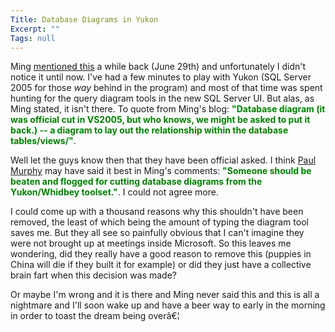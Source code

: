 ```yaml
---
Title: Database Diagrams in Yukon
Excerpt: ""
Tags: null
---
```

<div class="Section1"> <p class="MsoNormal"><span>Ming</span> <a href="http://weblogs.asp.net/vsdata/archive/2004/06/29/169133.aspx" target="_blank">mentioned this</a> a while back (June 29th) and unfortunately I didn't notice it until now. I've had a few minutes to play with Yukon (SQL Server 2005 for those <i><span style="FONT-STYLE: italic">way</span></i> behind in the program) and most of that time was spent hunting for the query diagram tools in the new SQL Server UI. But alas, as Ming stated, it isn't there. To quote from Ming's blog: <b><font color="green"><span style="FONT-WEIGHT: bold; COLOR: green">"Database diagram (it was official cut in VS2005, but who knows, we might be asked to put it back.) -- a diagram to lay out the relationship within the database tables/views/"</span></font></b>.</p> <p class="MsoNormal">Well let the guys know then that they have been official asked. I think <a href="http://blogs.aspadvice.com/pmurphy" target="_blank">Paul Murphy</a>&nbsp;may have said it best in Ming's comments: <b><font color="green"><span style="FONT-WEIGHT: bold; COLOR: green">"Someone should be beaten and flogged for cutting database diagrams from the Yukon/Whidbey toolset."</span></font></b>. I could not agree more.</p> <p class="MsoNormal">I could come up with a thousand reasons why this shouldn't have been removed, the least of which being the amount of typing the diagram tool saves me. But they all see so painfully obvious that I can't imagine they were not brought up at meetings inside Microsoft. So this leaves me wondering, did they really have a good reason to remove this (puppies in China will die if they built it for example) or did they just have a collective brain fart when this decision was made?</p> <p class="MsoNormal">Or maybe I'm wrong and it is there and Ming&nbsp;never said this&nbsp;and this is all a nightmare and I'll soon wake up and have a beer way to early in the morning in order to toast the dream being overâ€¦</p></div>